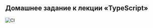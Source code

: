 ## Домашнее задание к лекции «TypeScript»

![CI](https://github.com/OlgaIts/ajs-homework-12-typescript/actions/workflows/tests.yml/badge.svg)